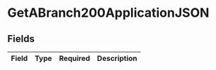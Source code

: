 # GetABranch200ApplicationJSON


## Fields

| Field       | Type        | Required    | Description |
| ----------- | ----------- | ----------- | ----------- |